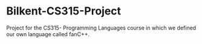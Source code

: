 # Bilkent-CS315-Project
Project for the CS315- Programming Languages course in which we defined our own language called fanC++.
